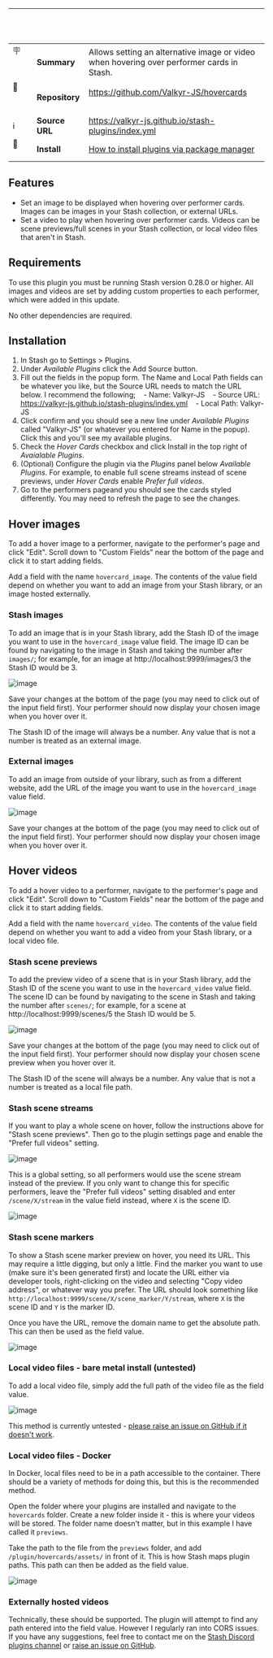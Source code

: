 |                       |                 |                                                                                                                                     |
| --------------------- | --------------- | ----------------------------------------------------------------------------------------------------------------------------------- |
| :placard:             | **Summary**     | Allows setting an alternative image or video when hovering over performer cards in Stash.                                           |
| :link:                | **Repository**  | https://github.com/Valkyr-JS/hovercards                                                                                             |
| :information_source:  | **Source URL**  | https://valkyr-js.github.io/stash-plugins/index.yml                                                                                 |
| :open_book:           | **Install**     | [How to install plugins via package manager](https://docs.stashapp.cc/plugins/#adding-sources)                                      |

## Features

- Set an image to be displayed when hovering over performer cards. Images can be images in your Stash collection, or external URLs.
- Set a video to play when hovering over performer cards. Videos can be scene previews/full scenes in your Stash collection, or local video files that aren't in Stash.

## Requirements

To use this plugin you must be running Stash version 0.28.0 or higher. All images and videos are set by adding custom properties to each performer, which were added in this update.

No other dependencies are required.

## Installation

1. In Stash go to Settings > Plugins.
2. Under _Available Plugins_ click the Add Source button.
3. Fill out the fields in the popup form. The Name and Local Path fields can be whatever you like, but the Source URL needs to match the URL below. I recommend the following;
      - Name: Valkyr-JS
      - Source URL: https://valkyr-js.github.io/stash-plugins/index.yml
      - Local Path: Valkyr-JS
4. Click confirm and you should see a new line under _Available Plugins_ called "Valkyr-JS" (or whatever you entered for Name in the popup). Click this and you'll see my available plugins.
5. Check the _Hover Cards_ checkbox and click Install in the top right of _Avaialable Plugins_.
6. (Optional) Configure the plugin via the _Plugins_ panel below _Available Plugins_. For example, to enable full scene streams instead of scene previews, under _Hover Cards_ enable _Prefer full videos_.
7. Go to the performers pageand you should see the cards styled differently. You may need to refresh the page to see the changes.

## Hover images

To add a hover image to a performer, navigate to the performer's page and click "Edit". Scroll down to "Custom Fields" near the bottom of the page and click it to start adding fields.

Add a field with the name `hovercard_image`. The contents of the value field depend on whether you want to add an image from your Stash library, or an image hosted externally.

### Stash images

To add an image that is in your Stash library, add the Stash ID of the image you want to use in the `hovercard_image` value field. The image ID can be found by navigating to the image in Stash and taking the number after `images/`; for example, for an image at http://localhost:9999/images/3 the Stash ID would be 3.

![image](https://github.com/user-attachments/assets/9f07f7fb-bf42-42c7-a9a3-4110deb5370e)

Save your changes at the bottom of the page (you may need to click out of the input field first). Your performer should now display your chosen image when you hover over it.

The Stash ID of the image will always be a number. Any value that is not a number is treated as an external image.

### External images

To add an image from outside of your library, such as from a different website, add the URL of the image you want to use in the `hovercard_image` value field.

![image](https://github.com/user-attachments/assets/ed69a754-0024-4806-91ed-c20c0406bfef)

Save your changes at the bottom of the page (you may need to click out of the input field first). Your performer should now display your chosen image when you hover over it.

## Hover videos

To add a hover video to a performer, navigate to the performer's page and click "Edit". Scroll down to "Custom Fields" near the bottom of the page and click it to start adding fields.

Add a field with the name `hovercard_video`. The contents of the value field depend on whether you want to add a video from your Stash library, or a local video file.

### Stash scene previews

To add the preview video of a scene that is in your Stash library, add the Stash ID of the scene you want to use in the `hovercard_video` value field. The scene ID can be found by navigating to the scene in Stash and taking the number after `scenes/`; for example, for a scene at http://localhost:9999/scenes/5 the Stash ID would be 5.

![image](https://github.com/user-attachments/assets/8a705596-cc98-4c47-a689-f9c3ce20fcc4)

Save your changes at the bottom of the page (you may need to click out of the input field first). Your performer should now display your chosen scene preview when you hover over it.

The Stash ID of the scene will always be a number. Any value that is not a number is treated as a local file path.

### Stash scene streams

If you want to play a whole scene on hover, follow the instructions above for "Stash scene previews". Then go to the plugin settings page and enable the "Prefer full videos" setting.

![image](https://github.com/user-attachments/assets/4711cf85-d9b9-4cd0-bb8f-43481f7bfcb7)

This is a global setting, so all performers would use the scene stream instead of the preview. If you only want to change this for specific performers, leave the "Prefer full videos" setting disabled and enter `/scene/X/stream` in the value field instead, where `X` is the scene ID.

![image](https://github.com/user-attachments/assets/ab357e2f-5586-4999-882f-eb4c8b4a02a8)

### Stash scene markers

To show a Stash scene marker preview on hover, you need its URL. This may require a little digging, but only a little. Find the marker you want to use (make sure it's been generated first) and locate the URL either via developer tools, right-clicking on the video and selecting "Copy video address", or whatever way you prefer. The URL should look something like `http://localhost:9999/scene/X/scene_marker/Y/stream`, where `X` is the scene ID and `Y` is the marker ID.

Once you have the URL, remove the domain name to get the absolute path. This can then be used as the field value.

![image](https://github.com/user-attachments/assets/12acdb84-456f-49e3-9495-a8afdb0c7a7a)

### Local video files - bare metal install (untested)

To add a local video file, simply add the full path of the video file as the field value.

![image](https://github.com/user-attachments/assets/aae32f03-4393-4195-9a5e-6e4fdb6836fe)

This method is currently untested - [please raise an issue on GitHub if it doesn't work](https://github.com/Valkyr-JS/hovercards/issues).

### Local video files - Docker

In Docker, local files need to be in a path accessible to the container. There should be a variety of methods for doing this, but this is the recommended method.

Open the folder where your plugins are installed and navigate to the `hovercards` folder. Create a new folder inside it - this is where your videos will be stored. The folder name doesn't matter, but in this example I have called it `previews`.

Take the path to the file from the `previews` folder, and add `/plugin/hovercards/assets/` in front of it. This is how Stash maps plugin paths. This path can then be added as the field value.

![image](https://github.com/user-attachments/assets/dbb51e7c-25a2-4e87-87c1-14e476dcaa80)

### Externally hosted videos

Technically, these should be supported. The plugin will attempt to find any path entered into the field value. However I regularly ran into CORS issues. If you have any suggestions, feel free to contact me on the [Stash Discord plugins channel](https://discord.com/channels/559159668438728723/742220889017417738) or [raise an issue on GitHub](https://github.com/Valkyr-JS/hovercards/issues).
